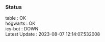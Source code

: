 ### Status


table : OK  
hogwarts : OK  
icy-bot : DOWN  
Latest Update : 2023-08-07 12:14:07.532008
